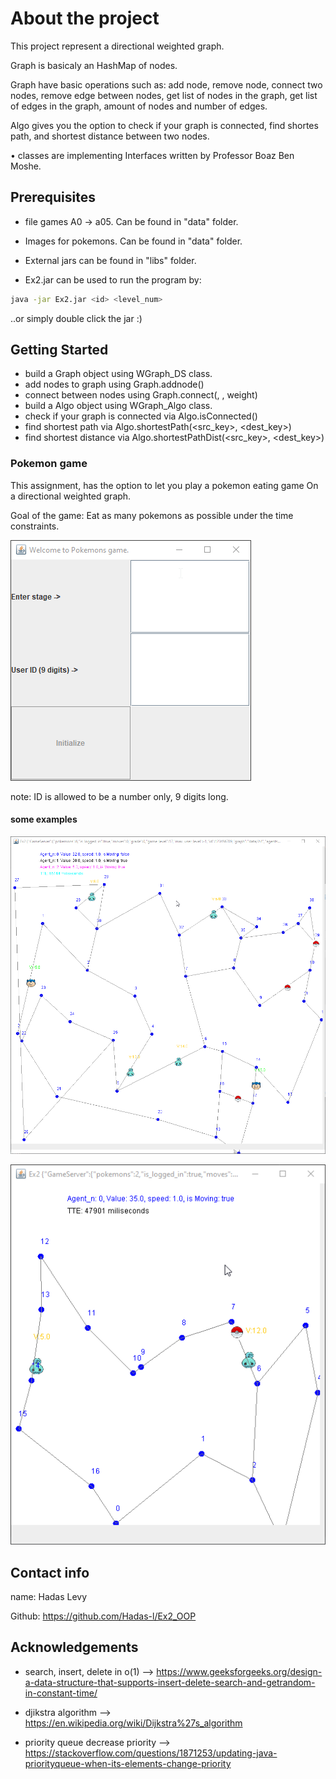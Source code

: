 # About the project

This project represent a directional weighted
graph.

Graph is basicaly an HashMap of nodes.

Graph have basic operations such as: add node, remove node, connect two nodes, remove edge between nodes, get list of nodes in the graph, get list of edges in the graph, amount of nodes and number of edges.

Algo gives you the option to check if your graph is connected,
find shortes path, and shortest distance between two nodes.

•	classes are implementing Interfaces written by Professor Boaz Ben Moshe.


## Prerequisites

-	file games A0 -> a05. Can be found in "data" folder.
-	Images for pokemons. Can be found in "data" folder.
-	External jars can be found in "libs" folder.


- Ex2.jar can be used to run the program by:
```bash
java -jar Ex2.jar <id> <level_num>
```
..or simply double click the jar :)

## Getting Started

- build a Graph object using WGraph_DS class.
- add nodes to graph using Graph.addnode(<key>)
- connect between nodes using Graph.connect(<key1>, <key2>, weight)
- build a Algo object using WGraph_Algo class.
- check if your graph is connected via Algo.isConnected()
- find shortest path via Algo.shortestPath(<src_key>, <dest_key>)
- find shortest distance via Algo.shortestPathDist(<src_key>, <dest_key>)

### Pokemon game
This assignment, has the option to let you play a pokemon eating game 
On a directional weighted graph.

Goal of the game: Eat as many pokemons as possible under the time constraints.

![picture](images/login.png)

note: ID is allowed to be a number only, 9 digits long.

#### some examples

![picture](images/graph_17.png)

![picture](images/graph_7.png)

## Contact info

name: Hadas Levy

Github: https://github.com/Hadas-l/Ex2_OOP

## Acknowledgements
- search, insert, delete in o(1) --> https://www.geeksforgeeks.org/design-a-data-structure-that-supports-insert-delete-search-and-getrandom-in-constant-time/

- djikstra algorithm --> https://en.wikipedia.org/wiki/Dijkstra%27s_algorithm

- priority queue decrease priority --> https://stackoverflow.com/questions/1871253/updating-java-priorityqueue-when-its-elements-change-priority
